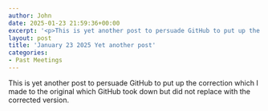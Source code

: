 ```yaml
---
author: John
date: 2025-01-23 21:59:36+00:00
excerpt: '<p>This is yet another post to persuade GitHub to put up the correction which I made to the original which GitHub took down but did not replace with the corrected version.</p>'
layout: post
title: 'January 23 2025 Yet another post'
categories:
- Past Meetings
---
```

<p>This is yet another post to persuade GitHub to put up the correction which I made to the original which GitHub took down but did not replace with the corrected version.</p>
